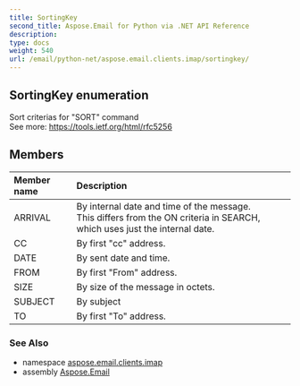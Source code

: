 ```yaml
---
title: SortingKey
second_title: Aspose.Email for Python via .NET API Reference
description: 
type: docs
weight: 540
url: /email/python-net/aspose.email.clients.imap/sortingkey/
---
```


## SortingKey enumeration

Sort criterias for "SORT" command <br/>            See more: https://tools.ietf.org/html/rfc5256

## Members
| Member name | Description |
| :- | :- |
|ARRIVAL|By internal date and time of the message.  <br/>            This differs from the ON criteria in SEARCH, which uses just the internal date.|
|CC|By first "cc" address.|
|DATE|By sent date and time.|
|FROM|By first "From" address.|
|SIZE|By size of the message in octets.|
|SUBJECT|By subject|
|TO|By first "To" address.|

### See Also

* namespace [aspose.email.clients.imap](/email/python-net/aspose.email.clients.imap/)
* assembly [Aspose.Email](/slides/python-net/)

